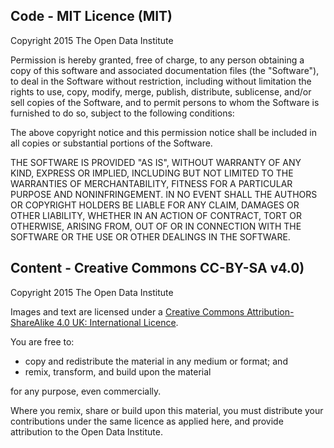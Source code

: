 ## Code - MIT Licence (MIT)

Copyright 2015 The Open Data Institute

Permission is hereby granted, free of charge, to any person obtaining a copy of this software and associated documentation files (the "Software"), to deal in the Software without restriction, including without limitation the rights to use, copy, modify, merge, publish, distribute, sublicense, and/or sell copies of the Software, and to permit persons to whom the Software is furnished to do so, subject to the following conditions:

The above copyright notice and this permission notice shall be included in all copies or substantial portions of the Software.

THE SOFTWARE IS PROVIDED "AS IS", WITHOUT WARRANTY OF ANY KIND, EXPRESS OR IMPLIED, INCLUDING BUT NOT LIMITED TO THE WARRANTIES OF MERCHANTABILITY, FITNESS FOR A PARTICULAR PURPOSE AND NONINFRINGEMENT. IN NO EVENT SHALL THE AUTHORS OR COPYRIGHT HOLDERS BE LIABLE FOR ANY CLAIM, DAMAGES OR OTHER LIABILITY, WHETHER IN AN ACTION OF CONTRACT, TORT OR OTHERWISE, ARISING FROM, OUT OF OR IN CONNECTION WITH THE SOFTWARE OR THE USE OR OTHER DEALINGS IN THE SOFTWARE.

## Content - Creative Commons CC-BY-SA v4.0)

Copyright 2015 The Open Data Institute

Images and text are licensed under a [Creative Commons Attribution-ShareAlike 4.0 UK: International Licence](https://creativecommons.org/licenses/by/4.0/).

You are free to:

* copy and redistribute the material in any medium or format; and
* remix, transform, and build upon the material

for any purpose, even commercially.

Where you remix, share or build upon this material, you must distribute your contributions under the same licence as applied here, and provide attribution to the Open Data Institute.
